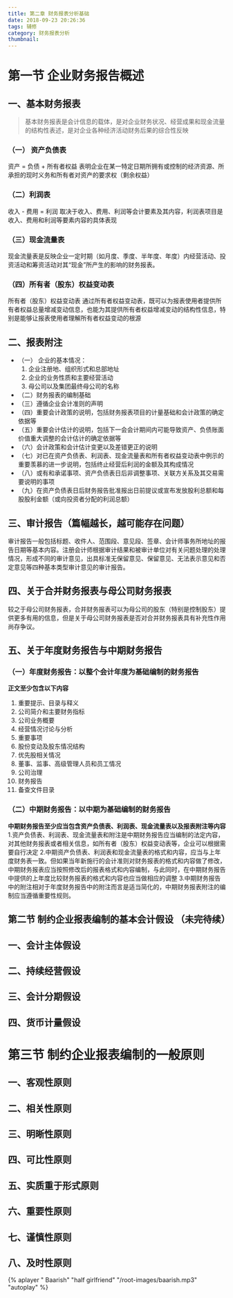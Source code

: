 ```yaml
---
title: 第二章 财务报表分析基础
date: 2018-09-23 20:26:36
tags: 辅修
category: 财务报表分析
thumbnail: 
---
```


# 第一节 企业财务报告概述
## 一、基本财务报表
> 基本财务报表是会计信息的载体，是对企业财务状况、经营成果和现金流量的结构性表述，是对企业各种经济活动财务后果的综合性反映

### （一） 资产负债表
资产 = 负债 + 所有者权益
表明企业在某一特定日期所拥有或控制的经济资源、所承担的现时义务和所有者对资产的要求权（剩余权益）
### （二）利润表
收入 - 费用 = 利润
取决于收入、费用、利润等会计要素及其内容，利润表项目是收入、费用和利润等要素内容的具体表现
### （三）现金流量表
现金流量表是反映企业一定时期（如月度、季度、半年度、年度）内经营活动、投资活动和筹资活动对其“现金”所产生的影响的财务报表。
### （四）所有者（股东）权益变动表
所有者（股东）权益变动表
通过所有者权益变动表，既可以为报表使用者提供所有者权益总量增减变动信息，也能为其提供所有者权益增减变动的结构性信息，特别是能够让报表使用者理解所有者权益变动的根源

## 二、报表附注
- （一） 企业的基本情况：
    1. 企业注册地、组织形式和总部地址
    2. 企业的业务性质和主要经营活动
    3. 母公司以及集团最终母公司的名称
- （二）财务报表的编制基础
- （三）遵循企业会计准则的声明
- （四）重要会计政策的说明，包括财务报表项目的计量基础和会计政策的确定依据等
- （五）重要会计估计的说明，包括下一会会计期间内可能导致资产、负债账面价值重大调整的会计估计的确定依据等
- （六）会计政策和会计估计变更以及差错更正的说明
- （七）对已在资产负债表、利润表、现金流量表和所有者权益变动表中例示的重要羡慕的进一步说明，包括终止经营后利润的金额及其构成情况
- （八）或有和承诺事项、资产负债表日后非调整事项、关联方关系及其交易需要说明的事项
- （九）在资产负债表日后财务报告批准报出日前提议或宣布发放股利总额和每股股利金额（或向投资者分配的利润总额）

## 三、审计报告（篇幅越长，越可能存在问题）
审计报告一般包括标题、收件人、范围段、意见段、签章、会计师事务所地址的报告日期等基本内容。注册会计师根据审计结果和被审计单位对有关问题处理的处理情况，形成不同的审计意见，出具标准无保留意见、保留意见、无法表示意见和否定意见等四种基本类型审计意见的审计报告。

## 四、关于合并财务报表与母公司财务报表
较之于母公司财务报表，合并财务报表可以为母公司的股东（特别是控制股东）提供更多有用的信息，但是关于母公司财务报表是否对合并财务报表具有补充性作用尚存争议。

## 五、关于年度财务报告与中期财务报告
### （一）年度财务报告：以整个会计年度为基础编制的财务报告
**正文至少包含以下内容**
1. 重要提示、目录与释义
2. 公司简介和主要财务指标
3. 公司业务概要
4. 经营情况讨论与分析
5. 重要事项
6. 股份变动及股东情况结构
7. 优先股相关情况
8. 董事、监事、高级管理人员和员工情况
9. 公司治理
10. 财务报告
11. 备查文件目录

### （二）中期财务报告：以中期为基础编制的财务报告
**中期财务报告至少应当包含资产负债表、利润表、现金流量表以及报表附注等内容**
1.资产负债表、利润表、现金流量表和附注是中期财务报告应当编制的法定内容，对其他财务报表或者相关信息，如所有者（股东）权益变动表等，企业可以根据需要自行决定
2.中期资产负债表、利润表和现金流量表的格式和内容，应当与上年度财务表一致。但如果当年新施行的会计准则对财务报表的格式和内容做了修改，中期财务报表应当按照修改后的报表格式和内容编制，与此同时，在中期财务报告中提供的上年度比较财务报表的格式和内容也应当做相应的调整
3.中期财务报告中的附注相对于年度财务报告中的附注而言是适当简化的，中期财务报表附注的编制应当遵循重要性规则。

## 第二节 制约企业报表编制的基本会计假设 （未完待续）

## 一、会计主体假设

## 二、持续经营假设

## 三、会计分期假设

## 四、货币计量假设

# 第三节 制约企业报表编制的一般原则

## 一、客观性原则

## 二、相关性原则

## 三、明晰性原则

## 四、可比性原则

## 五、实质重于形式原则

## 六、重要性原则

## 七、谨慎性原则

## 八、及时性原则












{% aplayer " Baarish" "half girlfriend" "/root-images/baarish.mp3" "autoplay" %}

